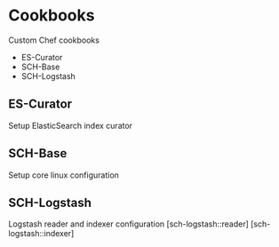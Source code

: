Cookbooks
=========

Custom Chef cookbooks
+ ES-Curator
+ SCH-Base
+ SCH-Logstash

ES-Curator
----------
Setup ElasticSearch index curator

SCH-Base
--------
Setup core linux configuration

SCH-Logstash
------------
Logstash reader and indexer configuration
[sch-logstash::reader]
[sch-logstash::indexer]
